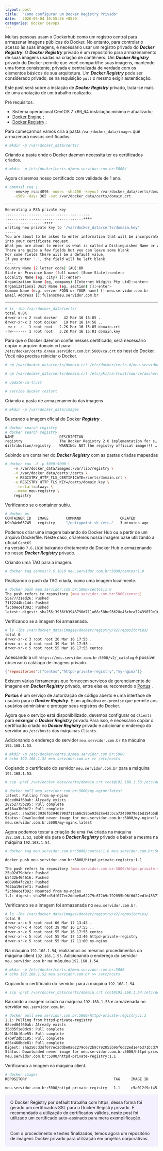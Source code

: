 ```yaml
---
layout: post
title:  "Como configurar um Docker Registry Privado"
date:   2020-05-04 10:55:36 +0530
categories: Docker Devops
---
```


Muitas pessoas usam o Dockerhub como um registro central para armazenar imagens públicas do Docker. No entanto, para controlar o acesso às suas imagens, é necessário usar um registro privado do ***Docker Registry***. O ***Docker Registry*** privado é um repositório para armazenamento de suas imagens usadas na criação de contêiners. Um ***Docker Registry*** privado do Docker permite que você compartilhe suas imagens, mantendo uma fonte consistente, privada e centralizada de verdade com os elementos básicos de sua arquitetura. Um ***Docker Registry*** pode ser considerado privado, se na requisição `pull` o mesmo exigir autenticação.

Este post será sobre a instação de ***Docker Registry*** privado, trata-se mais de uma anotação de um trabalho realizado.

Pré requisitos:

- Sistema operacional CentOS 7 x86_64 instalação mínima e atualizado;
- [Docker Engine](https://docs.docker.com/engine/install/centos/) ;
- [Docker Registry](https://docs.docker.com/registry/configuration/) ;


Para começarmos vamos cria a pasta `/var/docker_data/images` que armazenará nossos certificados.

```bash
# mkdir -p /var/docker_data/certs/
```

Criando a pasta onde o Docker daemon necessita ter os certificados criados.

```bash
# mkdir -p /etc/docker/certs.d/meu.servidor.com.br:5000/
```

Agora criaremos nosso certificado com validade de 1 ano.

```bash
# openssl req \
	-newkey rsa:4096 -nodes -sha256 -keyout /var/docker_data/certs/domain.key \
	-x509 -days 365 -out /var/docker_data/certs/domain.crt
```
---
```bash
Generating a RSA private key
.......................................
....................................++++
..................++++
writing new private key to '/var/docker_data/certs/domain.key'
-----
You are about to be asked to enter information that will be incorporated
into your certificate request.
What you are about to enter is what is called a Distinguished Name or a DN.
There are quite a few fields but you can leave some blank
For some fields there will be a default value,
If you enter '.', the field will be left blank.
-----
Country Name (2 letter code) [AU]:BR
State or Province Name (full name) [Some-State]:<enter>
Locality Name (eg, city) []:<enter>
Organization Name (eg, company) [Internet Widgits Pty Ltd]:<enter>
Organizational Unit Name (eg, section) []:<enter>
Common Name (e.g. server FQDN or YOUR name) []:meu.servidor.com.br
Email Address []:fulano@meu.servidor.com.br
```
---
```bash
# ls -lha /var/docker_data/certs/
total 8.0K
drwxr-xr-x 2 root docker   42 Mar 16 15:05 .
drwxr-xr-x 3 root docker   19 Mar 16 14:56 ..
-rw-r--r-- 1 root root   2.2K Mar 16 15:05 domain.crt
-rw------- 1 root root   3.2K Mar 16 15:01 domain.key
```

Para que o Docker daemon confie nesses certificado, será necessário copiar o arquivo domain.crt para `/etc/docker/certs.d/meu.servidor.com.br:5000/ca.crt` do host do Docker. Você não precisa reiniciar o Docker.

```bash
# cp /var/docker_data/certs/domain.crt /etc/docker/certs.d/meu.servidor.com.br:5000/ca.crt

# cp /var/docker_data/certs/domain.crt /etc/pki/ca-trust/source/anchors/ca.crt

# update-ca-trust

# service docker restart
```

Criando a pasta de armazenamento das imagens
```bash
# mkdir -p /var/docker_data/images
```

Buscando a imagem oficial do Docker ***Registry*** .
```bash
# docker search registry
# docker search registry
NAME                     DESCRIPTION                                     STARS      OFFICIAL            AUTOMATED
registry                 The Docker Registry 2.0 implementation for s…   2881       [OK]
distribution/registry    WARNING: NOT the registry official image!!! …   57                             [OK]
```

Subindo um container do ***Docker Registry*** com as pastas criadas mapeadas
```bash
# docker run -d -p 5000:5000 \
	-v /var/docker_data/images:/var/lib/registry \
	-v /var/docker_data/certs:/certs \
	-e REGISTRY_HTTP_TLS_CERTIFICATE=/certs/domain.crt \
	-e REGISTRY_HTTP_TLS_KEY=/certs/domain.key \
	--restart=always \
	--name meu-registry \
	registry
```

Verificando se o container subiu.
```bash
# docker ps
CONTAINER ID   IMAGE        COMMAND                  CREATED             STATUS          PORTS   NAMES
b9b94eb65745   registry     "/entrypoint.sh /etc…"   3 minutes ago       2 minutes ago           meu-registry
```

Podemos criar uma imagem baixando do Docker Hub ou a partir de um arquivo Dockerfile. Neste caso, criaremos nossa imagem base utilizando a oficial `CentOS` <br/>
na versão `7.6.1810` baixando diretamente do Docker Hub e armazenando no nosso ***Docker Registry*** privado. 

Criando uma TAG para a imagem.
```bash
# docker tag centos:7.6.1810 meu.servidor.com.br:5000/centos:1.0
```

Realizando o push da TAG criada, como uma imagem localmente.
```bash
# docker push meu.servidor.com.br:5000/centos:1.0
The push refers to repository [meu.servidor.com.br:5000/centos]
55a77731ed26: Pushed
71f2244bc14d: Pushed
f2cb0ecef392: Pushed
latest: digest: sha256:3936fb3946790d711a68c58be93628e43cbca72439079e16d154b5db216b58da size: 948
```

Verificando se a imagem foi armazenada.
```bash
# ls -lha /var/docker_data/images/docker/registry/v2/repositories/
total 0
drwxr-xr-x 3 root root 20 Mar 16 17:55 .
drwxr-xr-x 4 root root 39 Mar 16 17:55 ..
drwxr-xr-x 5 root root 55 Mar 16 17:55 centos
```

Acessando a url `https://meu.servidor.com.br:5000/v2/_catalog` é possível observar o catálago de imagens privado.

```json
{"repositories":["centos","httpd-private-registry","my-nginx"]}
```

Existem várias ferramentas que fornecem serviços de gerenciamento de imagens em ***Docker Registry*** privado, entre elas eu recomendo o [Portus](http://port.us.org/) . 

**Portus** é um serviço de autorização de código aberto e uma interface de usuário para o ***Docker Registry***. É um aplicativo `on-premise` que permite aos usuários administrar e proteger seus registros do Docker.


Agora que o serviço está disponibilizado, devemos configurar os `Clients` para **enxergar** o ***Docker Registry*** privado.Para isso, é necessário copiar o certificado criado no ***Docker Registry*** privado e adicionar o endereço do servidor ao `/etc/hosts` das máquinas `Clients`.

Adicionando o endereço do servidor `meu.servidor.com.br` na máquina `192.168.1.53`. 
```bash
# mkdir -p /etc/docker/certs.d/meu.servidor.com.br:5000
# echo 192.168.1.52 meu.servidor.com.br >> /etc/hosts
```

Copiando o certificado do servidor `meu.servidor.com.br` para a máquina `192.168.1.53`.
```bash
# scp -prvC /var/docker_data/certs/domain.crt root@192.168.1.53:/etc/docker/certs.d/meu.servidor.com.br:5000/

# docker pull meu.servidor.com.br:5000/my-nginx:latest
latest: Pulling from my-nginx
68ced04f60ab: Already exists
28252775b295: Pull complete
a616aa3b0bf2: Pull complete
Digest: sha256:3936fb3946790d711a68c58be93628e43cbca72439079e16d154b5db216b58da
Status: Downloaded newer image for meu.servidor.com.br:5000/my-nginx:latest
meu.servidor.com.br:5000/my-nginx:latest
```

Agora podemos testar a criação de uma `TAG` criada na máquina `192.168.1.53`, subir ela para o ***Docker Registry*** privado e baixar a mesma na máquina `192.168.1.54`.
  
```bash
# docker tag meu.servidor.com.br:5000/centos:1.0 meu.servidor.com.br:5000/httpd-private-registry:1.1

docker push meu.servidor.com.br:5000/httpd-private-registry:1.1

The push refers to repository [meu.servidor.com.br:5000/httpd-private-registry]
25a92d79dbfe: Pushed
b5432b464616: Pushed
e6699b4fc2e3: Pushed
762ba19e7ef1: Pushed
f2cb0ecef392: Mounted from my-nginx
1.1: digest: sha256:d3df077ec2ddbe0a62279c672b9c792055b96f6d22ed1e45371bcd70393730f9 size: 1367
```

Verificando se a imagem foi armazenada no `meu.servidor.com.br`.

```bash
# ls -lha /var/docker_data/images/docker/registry/v2/repositories/
total 0
drwxr-xr-x 5 root root 66 Mar 17 13:45 .
drwxr-xr-x 4 root root 39 Mar 16 17:55 ..
drwxr-xr-x 5 root root 55 Mar 16 17:55 centos
drwxr-xr-x 5 root root 55 Mar 17 13:46 httpd-private-registry
drwxr-xr-x 5 root root 55 Mar 17 11:00 my-nginx
```

Na máquina `192.168.1.54`, realizamos os mesmos procedimentos da máquina client `192.168.1.53`.
Adicionando o endereço do servidor `meu.servidor.com.br` na máquina `192.168.1.54`. 

```bash
# mkdir -p /etc/docker/certs.d/meu.servidor.com.br:5000
# echo 192.168.1.52 meu.servidor.com.br >> /etc/hosts
```

Copiando o certificado do servidor para a máquina `192.168.1.54`.
```bash
# scp -prvC /var/docker_data/certs/domain.crt root@192.168.1.54:/etc/docker/certs.d/meu.servidor.com.br:5000/
```
Baixando a imagem criada na máquina `192.168.1.53` e armazenada no servidor `meu.servidor.com.br`. 
```bash
# docker pull meu.servidor.com.br:5000/httpd-private-registry:1.1
1.1: Pulling from httpd-private-registry
68ced04f60ab: Already exists
35d35f1e0dc9: Pull complete
8a918bf0ae55: Pull complete
d7b9f2dbc195: Pull complete
d56c468bde81: Pull complete
Digest: sha256:d3df077ec2ddbe0a62279c672b9c792055b96f6d22ed1e45371bcd70393730f9
Status: Downloaded newer image for meu.servidor.com.br:5000/httpd-private-registry:1.1
meu.servidor.com.br:5000/httpd-private-registry:1.1
```

Verificando a imagem na máquina client.
```bash
# docker images
REPOSITORY                                        TAG     IMAGE ID            CREATED             SIZE

meu.servidor.com.br:5000/httpd-private-registry   1.1     c5a012f9cf45        2 weeks ago         165MB
```
 
<div style="background-color: #f5f0ff; border: 1px #e1e4e8 solid;padding: 16px;">
O Docker Registry por default trabalha com https, dessa forma foi gerado um certificados SSL para o Docker Registry privado. É recomendado a utilização de certificados válidos, neste post foi utilizado um certificado auto-assinado para mera exemplificação.<div>
<br/><br/>
Com o procedimento e testes finalizados, temos agora um repositório de imagens Docker privado para utilização em projetos corporativos.
